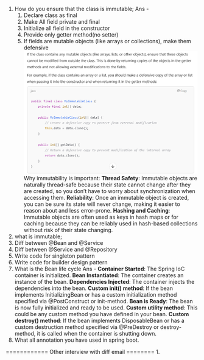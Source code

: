 1. How do you ensure that the class is immutable;
Ans - 
   1. Declare class as final
   2. Make All field private and final
   3. Initialize all field in the constructor
   4. Provide only getter method(no setter) 
   5. If fields are mutable objects (like arrays or collections), make them defensive
   ![img.png](img.png)
Why immutability is important:
   **Thread Safety**: Immutable objects are naturally thread-safe because their state cannot change after they are created, so you don’t have to worry about synchronization when accessing them.
   **Reliability**: Once an immutable object is created, you can be sure its state will never change, making it easier to reason about and less error-prone.
   **Hashing and Caching**: Immutable objects are often used as keys in hash maps or for caching because they can be reliably used in hash-based collections without risk of their state changing.
2. what is immutable;
3. Diff between @Bean and @Service
4. Diff between @Service and @Repository
5. Write code for singleton pattern
6. Write code for builder design pattern
7. What is the Bean life cycle
Ans - 
   **Container Started**: The Spring IoC container is initialized.
   **Bean Instantiated**: The container creates an instance of the bean.
   **Dependencies Injected**: The container injects the dependencies into the bean.
   **Custom init() method**: If the bean implements InitializingBean or has a custom initialization method specified via @PostConstruct or init-method.
   **Bean is Ready**: The bean is now fully initialized and ready to be used.
   **Custom utility method**: This could be any custom method you have defined in your bean.
   **Custom destroy() method**: If the bean implements DisposableBean or has a custom destruction method specified via @PreDestroy or destroy-method, it is called when the container is shutting down.
8. What all annotation you have used in spring boot.


============  Other interview with diff email ========
1. 